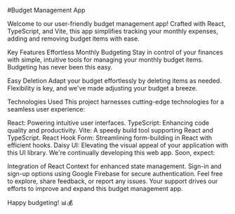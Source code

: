 #Budget Management App

Welcome to our user-friendly budget management app! Crafted with React, TypeScript, and Vite, this app simplifies tracking your monthly expenses, adding and removing budget items with ease.

Key Features
Effortless Monthly Budgeting
Stay in control of your finances with simple, intuitive tools for managing your monthly budget items. Budgeting has never been this easy.

Easy Deletion
Adapt your budget effortlessly by deleting items as needed. Flexibility is key, and we've made adjusting your budget a breeze.

Technologies Used
This project harnesses cutting-edge technologies for a seamless user experience:

React: Powering intuitive user interfaces.
TypeScript: Enhancing code quality and productivity.
Vite: A speedy build tool supporting React and TypeScript.
React Hook Form: Streamlining form-building in React with efficient hooks.
Daisy UI: Elevating the visual appeal of your application with this UI library.
We're continually developing this web app. Soon, expect:

Integration of React Context for enhanced state management.
Sign-in and sign-up options using Google Firebase for secure authentication.
Feel free to explore, share feedback, or report any issues. Your support drives our efforts to improve and expand this budget management app.

Happy budgeting! 📊💰
